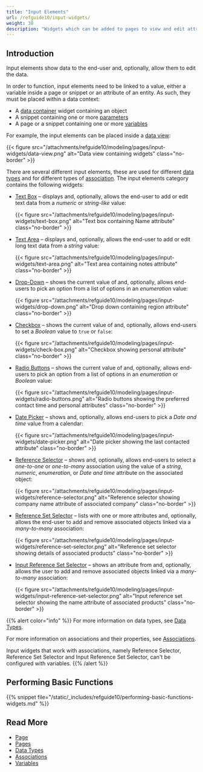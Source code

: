 ```yaml
---
title: "Input Elements"
url: /refguide10/input-widgets/
weight: 30
description: "Widgets which can be added to pages to view and edit attributes of objects."
---
```


## Introduction

Input elements show data to the end-user and, optionally, allow them to edit the data.

In order to function, input elements need to be linked to a value, either a variable inside a page or snippet or an attribute of an entity. As such, they must be placed within a data context:
* A [data container](/refguide10/data-widgets/) widget containing an object
* A snippet containing one or more [parameters](/refguide10/page-properties/#parameters)
* A page or a snippet containing one or more [variables](/refguide10/page-properties/#variables)

For example, the input elements can be placed inside a [data view](/refguide10/data-view/):

{{< figure src="/attachments/refguide10/modeling/pages/input-widgets/data-view.png" alt="Data view containing widgets" class="no-border" >}}

There are several different input elements, these are used for different [data types](/refguide10/data-types/) and for different types of [association](/refguide10/associations/). The input elements category contains the following widgets:

* [Text Box](/refguide10/text-box/) – displays and, optionally, allows the end-user to add or edit text data from a *numeric* or *string-like* value:

    {{< figure src="/attachments/refguide10/modeling/pages/input-widgets/text-box.png" alt="Text box containing Name attribute" class="no-border" >}}

* [Text Area](/refguide10/text-area/) – displays and, optionally, allows the end-user to add or edit long text data from a *string* value:

    {{< figure src="/attachments/refguide10/modeling/pages/input-widgets/text-area.png" alt="Text area containing notes attribute" class="no-border" >}}

* [Drop-Down](/refguide10/drop-down/) – shows the current value of and, optionally, allows end-users to pick an option from a list of options in an *enumeration* value:

    {{< figure src="/attachments/refguide10/modeling/pages/input-widgets/drop-down.png" alt="Drop down containing region attribute" class="no-border" >}}

* [Checkbox](/refguide10/check-box/) – shows the current value of and, optionally, allows end-users to set a *Boolean* value to `true` or `false`:

    {{< figure src="/attachments/refguide10/modeling/pages/input-widgets/check-box.png" alt="Checkbox showing personal attribute" class="no-border" >}}

* [Radio Buttons](/refguide10/radio-buttons/) – shows the current value of and, optionally, allows end-users to pick an option from a list of options in an *enumeration* or *Boolean* value:

    {{< figure src="/attachments/refguide10/modeling/pages/input-widgets/radio-buttons.png" alt="Radio buttons showing the preferred contact time and personal attributes" class="no-border" >}}

* [Date Picker](/refguide10/date-picker/) – shows and, optionally, allows end-users to pick a *Date and time* value from a calendar:

    {{< figure src="/attachments/refguide10/modeling/pages/input-widgets/date-picker.png" alt="Date picker showing the last contacted attribute" class="no-border" >}}

* [Reference Selector](/refguide10/reference-selector/) – shows and, optionally, allows end-users to select a *one-to-one* or *one-to-many* association using the value of a *string*, *numeric*, *enumeration*, or *Date and time* attribute on the associated object:

    {{< figure src="/attachments/refguide10/modeling/pages/input-widgets/reference-selector.png" alt="Reference selector showing company name attribute of associated company" class="no-border" >}}

* [Reference Set Selector](/refguide10/reference-set-selector/) – lists with one or more attributes and, optionally, allows the end-user to add and remove associated objects linked via a *many-to-many* association:

    {{< figure src="/attachments/refguide10/modeling/pages/input-widgets/reference-set-selector.png" alt="Reference set selector showing details of associated products" class="no-border" >}}

* [Input Reference Set Selector](/refguide10/input-reference-set-selector/) – shows an attribute from and, optionally, allows the user to add and remove associated objects linked via a *many-to-many* association:

    {{< figure src="/attachments/refguide10/modeling/pages/input-widgets/input-reference-set-selector.png" alt="Input reference set selector showing the name attribute of associated products" class="no-border" >}}

{{% alert color="info" %}}
For more information on data types, see [Data Types](/refguide10/data-types/).

For more information on associations and their properties, see [Associations](/refguide10/associations/).

Input widgets that work with associations, namely Reference Selector, Reference Set Selector and Input Reference Set Selector, can't be configured with variables.
{{% /alert %}}

## Performing Basic Functions

{{% snippet file="/static/_includes/refguide10/performing-basic-functions-widgets.md" %}}

## Read More

* [Page](/refguide10/page/)
* [Pages](/refguide10/pages/)
* [Data Types](/refguide10/data-types/)
* [Associations](/refguide10/associations/)
* [Variables](/refguide10/page-properties/#variables)
  